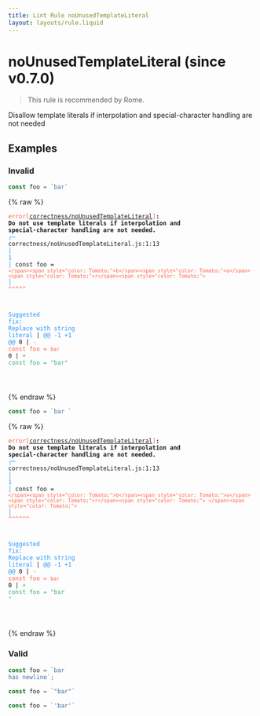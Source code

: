 ```yaml
---
title: Lint Rule noUnusedTemplateLiteral
layout: layouts/rule.liquid
---
```


# noUnusedTemplateLiteral (since v0.7.0)

> This rule is recommended by Rome.

Disallow template literals if interpolation and special-character handling are not needed

## Examples

### Invalid

```jsx
const foo = `bar`
```

{% raw %}<pre class="language-text"><code class="language-text"><span style="color: Tomato;">error</span><span style="color: Tomato;">[</span><span style="color: Tomato;"><a href="https://rome.tools/docs/lint/rules/noUnusedTemplateLiteral/">correctness/noUnusedTemplateLiteral</a></span><span style="color: Tomato;">]</span><strong>: </strong><strong>Do not use template literals if interpolation and special-character handling are not needed.</strong>
  <span style="color: rgb(38, 148, 255);">┌</span><span style="color: rgb(38, 148, 255);">─</span> correctness/noUnusedTemplateLiteral.js:1:13
  <span style="color: rgb(38, 148, 255);">│</span>
<span style="color: rgb(38, 148, 255);">1</span> <span style="color: rgb(38, 148, 255);">│</span> const foo = <span style="color: Tomato;">`</span><span style="color: Tomato;">b</span><span style="color: Tomato;">a</span><span style="color: Tomato;">r</span><span style="color: Tomato;">`</span>
  <span style="color: rgb(38, 148, 255);">│</span>             <span style="color: Tomato;">^</span><span style="color: Tomato;">^</span><span style="color: Tomato;">^</span><span style="color: Tomato;">^</span><span style="color: Tomato;">^</span>

<span style="color: rgb(38, 148, 255);">Suggested fix</span><span style="color: rgb(38, 148, 255);">: </span><span style="color: rgb(38, 148, 255);">Replace with string literal</span>
    | <span style="color: rgb(38, 148, 255);">@@ -1 +1 @@</span>
0   | <span style="color: Tomato;">- </span><span style="color: Tomato;">const foo = `bar`</span>
  0 | <span style="color: MediumSeaGreen;">+ </span><span style="color: MediumSeaGreen;">const foo = &quot;bar&quot;</span>

</code></pre>{% endraw %}

```jsx
const foo = `bar `
```

{% raw %}<pre class="language-text"><code class="language-text"><span style="color: Tomato;">error</span><span style="color: Tomato;">[</span><span style="color: Tomato;"><a href="https://rome.tools/docs/lint/rules/noUnusedTemplateLiteral/">correctness/noUnusedTemplateLiteral</a></span><span style="color: Tomato;">]</span><strong>: </strong><strong>Do not use template literals if interpolation and special-character handling are not needed.</strong>
  <span style="color: rgb(38, 148, 255);">┌</span><span style="color: rgb(38, 148, 255);">─</span> correctness/noUnusedTemplateLiteral.js:1:13
  <span style="color: rgb(38, 148, 255);">│</span>
<span style="color: rgb(38, 148, 255);">1</span> <span style="color: rgb(38, 148, 255);">│</span> const foo = <span style="color: Tomato;">`</span><span style="color: Tomato;">b</span><span style="color: Tomato;">a</span><span style="color: Tomato;">r</span><span style="color: Tomato;"> </span><span style="color: Tomato;">`</span>
  <span style="color: rgb(38, 148, 255);">│</span>             <span style="color: Tomato;">^</span><span style="color: Tomato;">^</span><span style="color: Tomato;">^</span><span style="color: Tomato;">^</span><span style="color: Tomato;">^</span><span style="color: Tomato;">^</span>

<span style="color: rgb(38, 148, 255);">Suggested fix</span><span style="color: rgb(38, 148, 255);">: </span><span style="color: rgb(38, 148, 255);">Replace with string literal</span>
    | <span style="color: rgb(38, 148, 255);">@@ -1 +1 @@</span>
0   | <span style="color: Tomato;">- </span><span style="color: Tomato;">const foo = `bar `</span>
  0 | <span style="color: MediumSeaGreen;">+ </span><span style="color: MediumSeaGreen;">const foo = &quot;bar &quot;</span>

</code></pre>{% endraw %}

### Valid

```jsx
const foo = `bar
has newline`;
```

```jsx
const foo = `"bar"`
```

```jsx
const foo = `'bar'`
```

